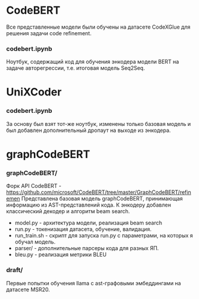 # CodeBERT
Все представленные модели были обучены на датасете CodeXGlue для решения задачи code refinement.
### codebert.ipynb
Ноутбук, содержащий код для обучения энкодера модели BERT на задаче авторегрессии, т.е. итоговая модель Seq2Seq.
# UniXCoder
### codebert.ipynb
За основу был взят тот-же ноутбук, изменены только базовая модель и был добавлен дополнительный дропаут на выходе из энкодера.
# graphCodeBERT
### graphCodeBERT/
Форк API CodeBERT - https://github.com/microsoft/CodeBERT/tree/master/GraphCodeBERT/refinemen
Представлена базовая модель graphCodeBERT, принимающая информацию из AST-представлений кода. К энкодеру добавлен классический декодер и алгоритм beam search.

- model.py - архитектура модели, реализация beam search
- run.py - токенизация датасета, обучение, валидация.
- run_train.sh - скрипт для запуска run.py с параметрами, на которых я обучал модель.
- parser/ - дополнительные парсеры кода для разных ЯП.
- bleu.py - реализация метрики BLEU


### draft/
Первые попытки обучения llama с ast-графовыми эмбеддингами на датасете MSR20.
